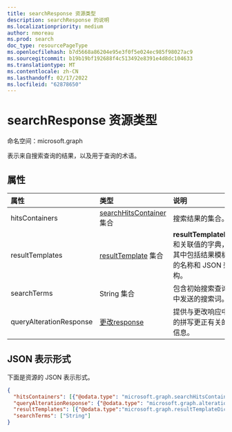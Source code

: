 ```yaml
---
title: searchResponse 资源类型
description: searchResponse 的说明
ms.localizationpriority: medium
author: nmoreau
ms.prod: search
doc_type: resourcePageType
ms.openlocfilehash: b7d5668a86204e95e3f0f5e024ec985f98027ac9
ms.sourcegitcommit: b19b19bf192688f4c513492e8391e4d8dc104633
ms.translationtype: MT
ms.contentlocale: zh-CN
ms.lasthandoff: 02/17/2022
ms.locfileid: "62878650"
---
```

# <a name="searchresponse-resource-type"></a>searchResponse 资源类型

命名空间：microsoft.graph

表示来自搜索查询的结果，以及用于查询的术语。 

## <a name="properties"></a>属性

| 属性     | 类型        | 说明 |
|:-------------|:------------|:------------|
|hitsContainers|[searchHitsContainer](searchhitscontainer.md) 集合|搜索结果的集合。|
|resultTemplates|[resultTemplate](resulttemplate.md) 集合|**resultTemplateIds** 和关联值的字典，其中包括结果模板的名称和 JSON 架构。|
|searchTerms|String 集合|包含初始搜索查询中发送的搜索词。|
|queryAlterationResponse|[更改response](alterationresponse.md)|提供与更改响应中的拼写更正有关的信息。|

## <a name="json-representation"></a>JSON 表示形式

下面是资源的 JSON 表示形式。

<!-- {
  "blockType": "resource",
  "optionalProperties": [

  ],
  "@odata.type": "microsoft.graph.searchResponse",
  "baseType": null
}-->

```json
{
  "hitsContainers": [{"@odata.type": "microsoft.graph.searchHitsContainer"}],
  "queryAlterationResponse": {"@odata.type": "microsoft.graph.alterationResponse"},
  "resultTemplates": [{"@odata.type":"microsoft.graph.resultTemplateDictionary"}],
  "searchTerms": ["String"]
}
```

<!-- uuid: 16cd6b66-4b1a-43a1-adaf-3a886856ed98
2019-02-04 14:57:30 UTC -->
<!-- {
  "type": "#page.annotation",
  "description": "searchResponse resource",
  "keywords": "",
  "section": "documentation",
  "tocPath": ""
}-->


